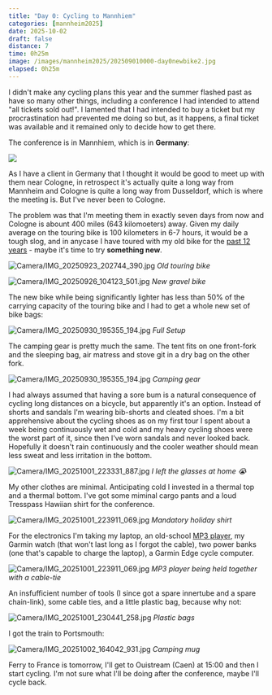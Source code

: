 ```yaml
--- 
title: "Day 0: Cycling to Mannhiem"
categories: [mannheim2025]
date: 2025-10-02
draft: false
distance: 7
time: 0h25m
image: /images/mannheim2025/202509010000-day0newbike2.jpg
elapsed: 0h25m
---
```

I didn't make any cycling plans this year and the summer flashed past as have
so many other things, including a conference I had intended to attend "all
tickets sold out!". I lamented that I had intended to buy a ticket but my
procrastination had prevented me doing so but, as it happens, a final ticket
was available and it remained only to decide how to get there.

The conference is in Mannhiem, which is in **Germany**:

![](/images/mannheim2025/mannheimmap.png)

As I have a client in Germany that I thought it would be good to meet up with
them near Cologne, in retrospect it's actually quite a long way from Mannheim
and Cologne is quite a long way from Dusseldorf, which is where the meeting
is. But I've never been to Cologne.

The problem was that I'm meeting them in exactly seven days from now and
Cologne is abount 400 miles (643 kilomoeters) away. Given my daily average on
the touring bike is 100 kilometers in 6-7 hours, it would be a tough slog, and in anycase I
have toured with my old bike for the [past 12 years](/touring/) - maybe it's
time to try **something new**.

![Camera/IMG_20250923_202744_390.jpg](/images/mannheim2025/202509010000-day0oldbike.jpg)
*Old touring bike*

![Camera/IMG_20250926_104123_501.jpg](/images/mannheim2025/202509010000-day0newbike.jpg)
*New gravel bike*

The new bike while being significantly lighter has less than 50% of the
carrying capacity of the touring bike and I had to get a whole new set of bike
bags:

![Camera/IMG_20250930_195355_194.jpg](/images/mannheim2025/202509010000-day0fullbike.jpg)
*Full Setup*

The camping gear is pretty much the same. The tent fits on one front-fork and
the sleeping bag, air matress and stove git in a dry bag on the other fork.

![Camera/IMG_20250930_195355_194.jpg](/images/mannheim2025/202509010000-day0camping.jpg)
*Camping gear*

I had always assumed that having a sore bum is a natural consequence of
cycling long distances on a bicycle, but apparently it's an option. Instead of
shorts and sandals I'm wearing bib-shorts and cleated shoes. I'm a bit
apprehensive about the cycling shoes as on my first tour I spent about a week
being continuously wet and cold and my heavy cycling shoes were the worst part
of it, since then I've worn sandals and never looked back. Hopefully it
doesn't rain continuously and the cooler weather should mean less sweat and
less irritation in the bottom.

![Camera/IMG_20251001_223331_887.jpg](/images/mannheim2025/202509010000-day0cycling.jpg)
*I left the glasses at home 😭*

My other clothes are minimal. Anticipating cold I invested in a thermal top
and a thermal bottom. I've got some miminal cargo pants and a loud Tresspass
Hawiian shirt for the conference.

![Camera/IMG_20251001_223911_069.jpg](/images/mannheim2025/202509010000-day0leisure.jpg)
*Mandatory holiday shirt*

For the electronics I'm taking my laptop, an old-school [MP3
player](https://www.rockbox.org/), my Garmin watch (that won't last long as I
forgot the cable), two power banks (one that's capable to charge the laptop),
a Garmin Edge cycle computer.

![Camera/IMG_20251001_223911_069.jpg](/images/mannheim2025/202509010000-day0electronics.jpg)
*MP3 player being held together with a cable-tie*

An insfufficient number of tools (I since got a spare innertube and a
spare chain-link), some cable ties, and a little plastic bag, because why not:

![Camera/IMG_20251001_230441_258.jpg](/images/mannheim2025/202509010000-day0mechanics.jpg)
*Plastic bags*

I got the train to Portsmouth:

![Camera/IMG_20251002_164042_931.jpg](/images/mannheim2025/202509010000-day0newbike2.jpg)
*Camping mug*

Ferry to France is tomorrow, I'll get to Ouistream (Caen) at 15:00 and then I
start cycling. I'm not sure what I'll be doing after the conference, maybe
I'll cycle back.
